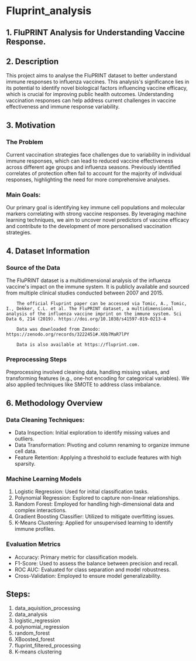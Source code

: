 # Fluprint_analysis

## 1. FluPRINT Analysis for Understanding Vaccine Response.

## 2. Description
This project aims to analyse the FluPRINT dataset to better understand immune responses to influenza vaccines. This analysis's significance lies in its potential to identify novel biological factors influencing vaccine efficacy, which is crucial for improving public health outcomes. Understanding vaccination responses can help address current challenges in vaccine effectiveness and immune response variability.

## 3. Motivation
### The Problem
Current vaccination strategies face challenges due to variability in individual immune responses, which can lead to reduced vaccine effectiveness across different age groups and influenza seasons. Previously identified correlates of protection often fail to account for the majority of individual responses, highlighting the need for more comprehensive analyses.

 ### Main Goals:
Our primary goal is identifying key immune cell populations and molecular markers correlating with strong vaccine responses. By leveraging machine learning techniques, we aim to uncover novel predictors of vaccine efficacy and contribute to the development of more personalised vaccination strategies.

## 4. Dataset Information

   ### Source of the Data
The FluPRINT dataset is a multidimensional analysis of the influenza vaccine's impact on the immune system. It is publicly available and sourced from multiple clinical studies conducted between 2007 and 2015.

        The official Fluprint paper can be accessed via Tomic, A., Tomic, I., Dekker, C.L. et al. The FluPRINT dataset, a multidimensional analysis of the influenza vaccine imprint on the immune system. Sci Data 6, 214 (2019). https://doi.org/10.1038/s41597-019-0213-4
        
        Data was downloaded from Zenodo: https://zenodo.org/records/3222451#.XOb7MaR7lPY
        
        Data is also available at https://fluprint.com.

   ### Preprocessing Steps
Preprocessing involved cleaning data, handling missing values, and transforming features (e.g., one-hot encoding for categorical variables). We also applied techniques like SMOTE to address class imbalance.

## 6. Methodology Overview
### Data Cleaning Techniques:
 - Data Inspection: Initial exploration to identify missing values and outliers.
 - Data Transformation: Pivoting and column renaming to organize immune cell data.
 - Feature Retention: Applying a threshold to exclude features with high sparsity.

### Machine Learning Models
1. Logistic Regression: Used for initial classification tasks.
2. Polynomial Regression: Explored to capture non-linear relationships.
3. Random Forest: Employed for handling high-dimensional data and complex interactions.
4. Gradient Boosting Classifier: Utilized to mitigate overfitting issues.
5. K-Means Clustering: Applied for unsupervised learning to identify immune profiles.

### Evaluation Metrics
- Accuracy: Primary metric for classification models.
- F1-Score: Used to assess the balance between precision and recall.
- ROC AUC: Evaluated for class separation and model robustness.
- Cross-Validation: Employed to ensure model generalizability.

## Steps:
1. data_aquisition_processing
2. data_analysis
3. logistic_regression
4. polynomial_regression
5. random_forest
6. XBoosted_forest
7. fluprint_filtered_processing
8. K-means clustering



